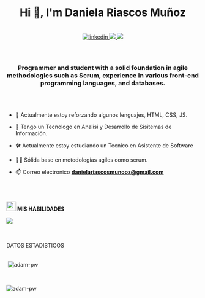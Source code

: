 <h1 align="center" >Hi 👋, I'm Daniela Riascos Muñoz</h1>

<br>
<div align="center">
  <a href="https://linkedin.com/in/daniela-riascos-muñoz" target="_blank">
  <img src=https://img.shields.io/badge/linkedin-%2300acee.svg?color=405DE6&style=for-the-badge&logo=linkedin&logoColor=white alt=linkedin style="margin-bottom: 5px;" />
  </a>
  <a href="https://Discordapp/users/753079523498655785" target="_blank">
  <img src=https://img.shields.io/badge/Discord-7289DA?style=for-the-badge&logo=discord&logoColor=white />
  </a>
  <a href="https://danielariascosmunooz@gmail.com  " target="_blank">
  <img src=https://img.shields.io/badge/Gmail-D14836?style=for-the-badge&logo=gmail&logoColor=white />
  </a>
</div>
<br />
<br />

<h3 align="center">Programmer and student with a solid foundation in agile methodologies such as Scrum, experience in various front-end programming languages, and databases.</h3>

<br />
<br />

- 🌱 Actualmente estoy reforzando algunos lenguajes, HTML, CSS, JS.

- 👯 Tengo un Tecnologo en Analisi y Desarrollo de Sisitemas de Información.

- 🛠️ Actualmente estoy estudiando un Tecnico en Asistente de Software
  
- 👨‍💻 Sólida base en metodologías agiles como scrum.

- 📫 Correo electronico **danielariascosmunooz@gmail.com**
<br />
<br />

<!-- Lenguajes -->
<img src="https://media2.giphy.com/media/QssGEmpkyEOhBCb7e1/giphy.gif?cid=ecf05e47a0n3gi1bfqntqmob8g9aid1oyj2wr3ds3mg700bl&rid=giphy.gif" width="25"><b> MIS HABILIDADES</b>
<br />
<p >
  <a href="https://skillicons.dev">
    <img src="https://skillicons.dev/icons?i=js,html,css,php,python,bootstrap,figma,git,github,gitlab,mysql,mongodb&perline=5" />
  </a>
</p>
<br>
<br> 
DATOS ESTADISTICOS
<br>
<br>
<p>&nbsp;<img align="center" src="https://github-readme-stats.vercel.app/api?username=adam-pw&show_icons=true&locale=en&bg_color=0d1117&text_color=ffffff&repo=convoychat"
    alt="adam-pw" /></p>

<br>

<p><img align="center" src="https://github-readme-streak-stats.herokuapp.com/?user=Adam-pw&theme=dark&background=0d1117&date_format=M%20j%5B%2C%20Y%5D" alt="adam-pw" /></p>
      
<p align="left"> <a href="https://twitter.com/" target="blank"><img
      src="https://img.shields.io/twitter/follow/?logo=twitter&style=for-the-badge" alt="" /></a> </p>

<br>


